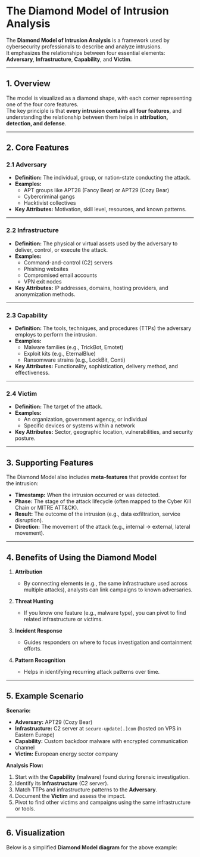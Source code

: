 # The Diamond Model of Intrusion Analysis

The **Diamond Model of Intrusion Analysis** is a framework used by cybersecurity professionals to describe and analyze intrusions.  
It emphasizes the relationships between four essential elements: **Adversary**, **Infrastructure**, **Capability**, and **Victim**.

---

## 1. Overview

The model is visualized as a diamond shape, with each corner representing one of the four core features.  
The key principle is that **every intrusion contains all four features**, and understanding the relationship between them helps in **attribution, detection, and defense**.


---

## 2. Core Features

### **2.1 Adversary**
- **Definition:** The individual, group, or nation-state conducting the attack.
- **Examples:**  
  - APT groups like APT28 (Fancy Bear) or APT29 (Cozy Bear)  
  - Cybercriminal gangs  
  - Hacktivist collectives
- **Key Attributes:** Motivation, skill level, resources, and known patterns.

---

### **2.2 Infrastructure**
- **Definition:** The physical or virtual assets used by the adversary to deliver, control, or execute the attack.
- **Examples:**  
  - Command-and-control (C2) servers  
  - Phishing websites  
  - Compromised email accounts  
  - VPN exit nodes
- **Key Attributes:** IP addresses, domains, hosting providers, and anonymization methods.

---

### **2.3 Capability**
- **Definition:** The tools, techniques, and procedures (TTPs) the adversary employs to perform the intrusion.
- **Examples:**  
  - Malware families (e.g., TrickBot, Emotet)  
  - Exploit kits (e.g., EternalBlue)  
  - Ransomware strains (e.g., LockBit, Conti)
- **Key Attributes:** Functionality, sophistication, delivery method, and effectiveness.

---

### **2.4 Victim**
- **Definition:** The target of the attack.
- **Examples:**  
  - An organization, government agency, or individual  
  - Specific devices or systems within a network
- **Key Attributes:** Sector, geographic location, vulnerabilities, and security posture.

---

## 3. Supporting Features

The Diamond Model also includes **meta-features** that provide context for the intrusion:

- **Timestamp:** When the intrusion occurred or was detected.
- **Phase:** The stage of the attack lifecycle (often mapped to the Cyber Kill Chain or MITRE ATT&CK).
- **Result:** The outcome of the intrusion (e.g., data exfiltration, service disruption).
- **Direction:** The movement of the attack (e.g., internal → external, lateral movement).

---

## 4. Benefits of Using the Diamond Model

1. **Attribution**
   - By connecting elements (e.g., the same infrastructure used across multiple attacks), analysts can link campaigns to known adversaries.

2. **Threat Hunting**
   - If you know one feature (e.g., malware type), you can pivot to find related infrastructure or victims.

3. **Incident Response**
   - Guides responders on where to focus investigation and containment efforts.

4. **Pattern Recognition**
   - Helps in identifying recurring attack patterns over time.

---

## 5. Example Scenario

**Scenario:**  
- **Adversary:** APT29 (Cozy Bear)  
- **Infrastructure:** C2 server at `secure-update[.]com` (hosted on VPS in Eastern Europe)  
- **Capability:** Custom backdoor malware with encrypted communication channel  
- **Victim:** European energy sector company

**Analysis Flow:**
1. Start with the **Capability** (malware) found during forensic investigation.
2. Identify its **Infrastructure** (C2 server).
3. Match TTPs and infrastructure patterns to the **Adversary**.
4. Document the **Victim** and assess the impact.
5. Pivot to find other victims and campaigns using the same infrastructure or tools.

---

## 6. Visualization

Below is a simplified **Diamond Model diagram** for the above example:


